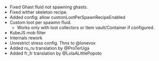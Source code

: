 - Fixed Ghast fluid not spawning ghasts.
- Fixed wither skeleton recipe.
- Added config: allow customLootPerSpawnRecipeEnabled
- Custom loot per spawmn fluid.
  - Works only with loot collectors or Item vault/Container if configured.
- KubeJS mob filter
- Internals rework
- Unrestrict stress config. Thnx to @lonevox
- Added ru_ru translation by @ProTerUga
- Added fr_fr translation by @LolaALittlePopoto